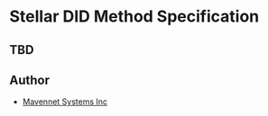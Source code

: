 # Stellar DID Method Specification

## TBD

## Author

* [Mavennet Systems Inc](mailto:info@mavennet.com)
